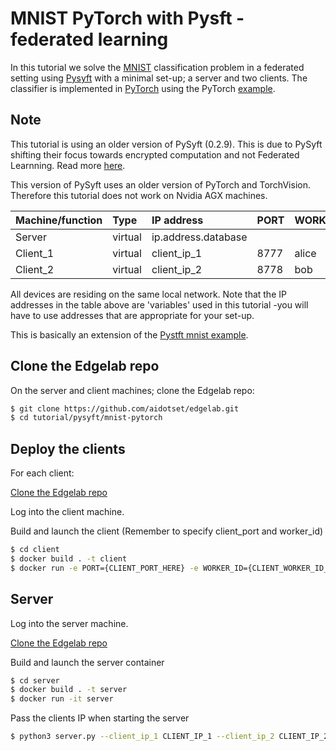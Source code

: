 
# MNIST PyTorch with Pysft - federated learning
In this tutorial we solve the [MNIST](http://yann.lecun.com/exdb/mnist/) classification problem in a federated setting using [Pysyft](https://github.com/OpenMined/PySyft/tree/PySyft/syft_0.2.x) with a minimal set-up; a server and two clients. The classifier is implemented in [PyTorch](https://pytorch.org/) using the PyTorch [example](https://github.com/pytorch/examples/tree/master/mnist).


## Note
This tutorial is using an older version of PySyft (0.2.9). This is due to PySyft shifting their focus towards encrypted computation and not Federated Learnning. Read more [here](https://github.com/OpenMined/PySyft). 

This version of PySyft uses an older version of PyTorch and TorchVision. Therefore this tutorial does not work on Nvidia AGX machines. 

| Machine/function | Type | IP address | PORT | WORKER_ID|
|-|:-|:-|:-|:-|
| Server | virtual | ip.address.database| | |
| Client_1 | virtual |  client_ip_1 | 8777 | alice |
| Client_2 | virtual |  client_ip_2 | 8778 | bob |



All devices are residing on the same local network. Note that the IP addresses in the table above are 'variables' used in this tutorial -you will have to use addresses that are appropriate for your set-up. 

This is basically an extension of the [Pystft mnist example](https://github.com/OpenMined/PySyft/tree/PySyft/syft_0.2.x/examples/tutorials/advanced/websockets_mnist). 

## Clone the Edgelab repo
On the server and client machines; clone the Edgelab repo:
````bash
$ git clone https://github.com/aidotset/edgelab.git
$ cd tutorial/pysyft/mnist-pytorch
````

## Deploy the clients
For each client: 

[Clone the Edgelab repo](#Clone-the-Edgelab-repo)

Log into the client machine.

Build and launch the client (Remember to specify client_port and worker_id) 
````bash
$ cd client
$ docker build . -t client
$ docker run -e PORT={CLIENT_PORT_HERE} -e WORKER_ID={CLIENT_WORKER_ID_HERE} -it -CLIENT_PORT:{CLIENT_PORT_HERE} client
````

## Server
Log into the server machine.

[Clone the Edgelab repo](#Clone-the-Edgelab-repo)


Build and launch the server container
````bash
$ cd server
$ docker build . -t server
$ docker run -it server
````
Pass the clients IP when starting the server
````bash
$ python3 server.py --client_ip_1 CLIENT_IP_1 --client_ip_2 CLIENT_IP_2
````
